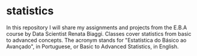 # statistics
In this repository I will share my assignments and projects from the E.B.A course by Data Scientist Renata Biaggi. Classes cover statistics from basic to advanced concepts. The acronym stands for "Estatística do Básico ao Avançado", in Portuguese, or Basic to Advanced Statistics, in English.
